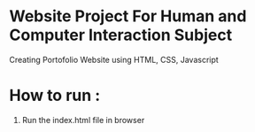 # Website Project For Human and Computer Interaction Subject

Creating Portofolio Website using HTML, CSS, Javascript

# How to run :

1. Run the index.html file in browser
